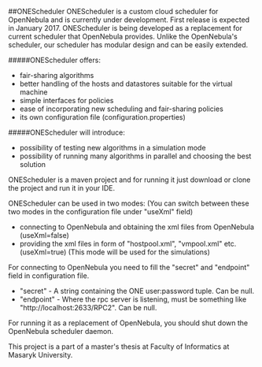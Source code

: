 ##ONEScheduler
ONEScheduler is a custom cloud scheduler for OpenNebula and is currently under development. First release is expected in January 2017.
ONEScheduler is being developed as a replacement for current scheduler that OpenNebula provides.
Unlike the OpenNebula's scheduler, our scheduler has modular design and can be easily extended.

#####ONEScheduler offers:
- fair-sharing algorithms
- better handling of the hosts and datastores suitable for the virtual machine
- simple interfaces for policies
- ease of incorporating new scheduling and fair-sharing policies
- its own configuration file (configuration.properties)

#####ONEScheduler will introduce:
- possibility of testing new algorithms in a simulation mode
- possibility of running many algorithms in parallel and choosing the best solution

ONEScheduler is a maven project and for running it just download or clone the project and run it in your IDE.

ONEScheduler can be used in two modes:
(You can switch between these two modes in the configuration file under "useXml" field)
- connecting to OpenNebula and obtaining the xml files from OpenNebula (useXml=false)
- providing the xml files in form of "hostpool.xml", "vmpool.xml" etc. (useXml=true) (This mode will be used for the simulations)

For connecting to OpenNebula you need to fill the "secret" and "endpoint" field in configuration file.
- "secret" - A string containing the ONE user:password tuple. Can be null.
- "endpoint" - Where the rpc server is listening, must be something like "http://localhost:2633/RPC2". Can be null.

For running it as a replacement of OpenNebula, you should shut down the OpenNebula scheduler daemon.

This project is a part of a master's thesis at Faculty of Informatics at Masaryk University.
